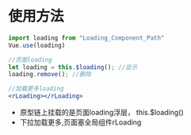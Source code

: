 # 使用方法
```jsx static
import loading from "Loading_Component_Path"
Vue.use(loading)
```

```jsx static
//页面loading
let loading = this.$loading(); //显示
loading.remove(); //删除

```
```jsx static
//加载更多loading
<rLoading></rLoading>
```
* 原型链上挂载的是页面loading浮层， this.$loading()
* 下拉加载更多,页面塞全局组件rLoading